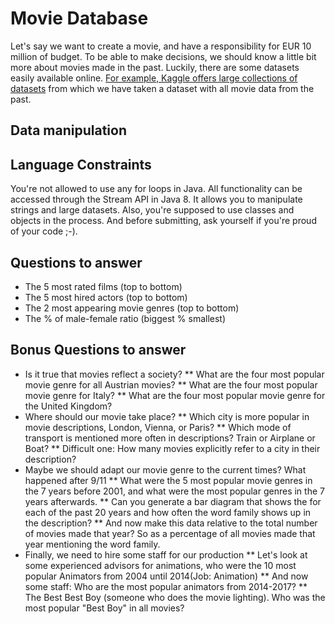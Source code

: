 # Movie Database 
Let's say we want to create a movie, and have a responsibility for EUR 10 million of budget. To be able to make decisions, we should know a little bit more about movies made in the past. 
Luckily, there are some datasets easily available online. [For example, Kaggle offers large collections of datasets](https://www.kaggle.com/datasets) from which we have taken a dataset with all movie data from the past. 
## Data manipulation

## Language Constraints
You're not allowed to use any for loops in Java. All functionality can be accessed through the Stream API in Java 8. It allows you to manipulate strings and large datasets. 
Also, you're supposed to use classes and objects in the process. And before submitting, ask yourself if you're proud of your code ;-). 

## Questions to answer
* The 5 most rated films (top to bottom)
* The 5 most hired actors (top to bottom)
* The 2 most appearing movie genres (top to bottom)
* The % of male-female ratio (biggest % smallest)

## Bonus Questions to answer
* Is it true that movies reflect a society?
** What are the four most popular movie genre for all Austrian movies?
** What are the four most popular movie genre for Italy?
** What are the four most popular movie genre for the United Kingdom?
* Where should our movie take place?
** Which city is more popular in movie descriptions, London, Vienna, or Paris?
** Which mode of transport is mentioned more often in descriptions? Train or Airplane or Boat?
** Difficult one: How many movies explicitly refer to a city in their description?
* Maybe we should adapt our movie genre to the current times? What happened after 9/11
** What were the 5 most popular movie genres in the 7 years before 2001, and what were the most popular genres in the 7 years afterwards.
** Can you generate a bar diagram that shows the for each of the past 20 years and how often the word family shows up in the description?
** And now make this data relative to the total number of movies made that year? So as a percentage of all movies made that year mentioning the word family. 
* Finally, we need to hire some staff for our production
** Let's look at some experienced advisors for animations, who were the 10 most popular Animators from 2004 until 2014(Job: Animation)
** And now some staff: Who are the most popular animators from 2014-2017?
** The Best Best Boy (someone who does the movie lighting). Who was the most popular "Best Boy" in all movies?

